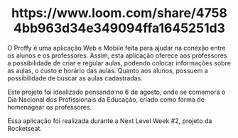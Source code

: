 
<h1 align="center">https://www.loom.com/share/47584bb963d34e349094ffa1645251d3</h1>




O Proffy é uma aplicação Web e Mobile feita para ajudar na conexão entre os alunos e os professores. Assim, esta aplicação oferece aos professores a possibilidade de criar e regular aulas, podendo colocar informações sobre as aulas, o custo e horário das aulas. Quanto aos alunos, possuem a possibilidade de buscar as aulas cadastradas.

Este projeto foi idealizado pensando no 6 de agosto, onde se comemora o Dia Nacional dos Profissionais da Educação, criado como forma de homenagear os professores.

Essa aplicação foi realizada durante a Next Level Week #2, projeto da Rocketseat.
